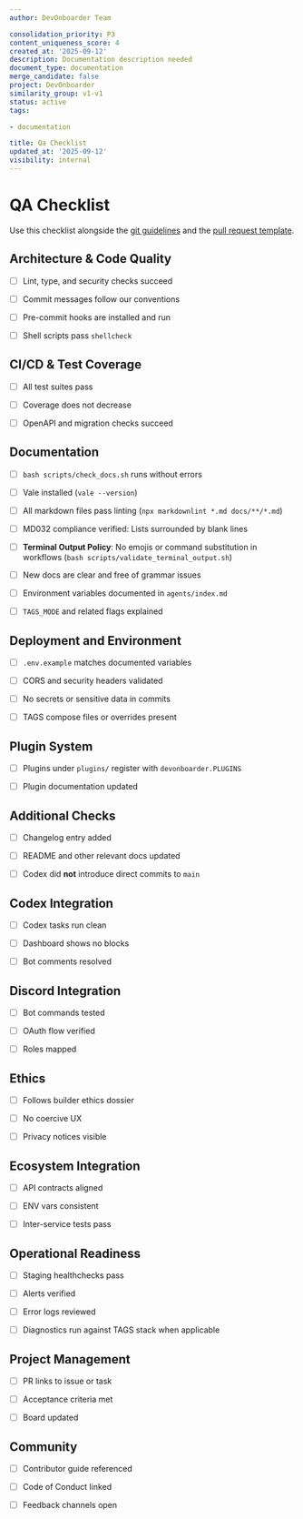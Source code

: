 ```yaml
---
author: DevOnboarder Team

consolidation_priority: P3
content_uniqueness_score: 4
created_at: '2025-09-12'
description: Documentation description needed
document_type: documentation
merge_candidate: false
project: DevOnboarder
similarity_group: v1-v1
status: active
tags:

- documentation

title: Qa Checklist
updated_at: '2025-09-12'
visibility: internal
---
```


# QA Checklist

Use this checklist alongside the [git guidelines](../git-guidelines.md) and the [pull request template](../../.github/pull_request_template.md).

## Architecture & Code Quality

- [ ] Lint, type, and security checks succeed

- [ ] Commit messages follow our conventions

- [ ] Pre-commit hooks are installed and run

- [ ] Shell scripts pass `shellcheck`

## CI/CD & Test Coverage

- [ ] All test suites pass

- [ ] Coverage does not decrease

- [ ] OpenAPI and migration checks succeed

## Documentation

- [ ] `bash scripts/check_docs.sh` runs without errors

- [ ] Vale installed (`vale --version`)

- [ ] All markdown files pass linting (`npx markdownlint *.md docs/**/*.md`)

- [ ] MD032 compliance verified: Lists surrounded by blank lines

- [ ] **Terminal Output Policy**: No emojis or command substitution in workflows (`bash scripts/validate_terminal_output.sh`)

- [ ] New docs are clear and free of grammar issues

- [ ] Environment variables documented in `agents/index.md`

- [ ] `TAGS_MODE` and related flags explained

## Deployment and Environment

- [ ] `.env.example` matches documented variables

- [ ] CORS and security headers validated

- [ ] No secrets or sensitive data in commits

- [ ] TAGS compose files or overrides present

## Plugin System

- [ ] Plugins under `plugins/` register with `devonboarder.PLUGINS`

- [ ] Plugin documentation updated

## Additional Checks

- [ ] Changelog entry added

- [ ] README and other relevant docs updated

- [ ] Codex did **not** introduce direct commits to `main`

## Codex Integration

- [ ] Codex tasks run clean

- [ ] Dashboard shows no blocks

- [ ] Bot comments resolved

## Discord Integration

- [ ] Bot commands tested

- [ ] OAuth flow verified

- [ ] Roles mapped

## Ethics

- [ ] Follows builder ethics dossier

- [ ] No coercive UX

- [ ] Privacy notices visible

## Ecosystem Integration

- [ ] API contracts aligned

- [ ] ENV vars consistent

- [ ] Inter-service tests pass

## Operational Readiness

- [ ] Staging healthchecks pass

- [ ] Alerts verified

- [ ] Error logs reviewed

- [ ] Diagnostics run against TAGS stack when applicable

## Project Management

- [ ] PR links to issue or task

- [ ] Acceptance criteria met

- [ ] Board updated

## Community

- [ ] Contributor guide referenced

- [ ] Code of Conduct linked

- [ ] Feedback channels open
